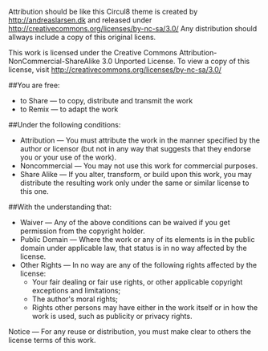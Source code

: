 Attribution should be like this
Circul8 theme is created by http://andreaslarsen.dk and released under http://creativecommons.org/licenses/by-nc-sa/3.0/
Any distribution should allways include a copy of this original licens.

This work is licensed under the Creative Commons Attribution-NonCommercial-ShareAlike 3.0 Unported License. To view a copy of this license, visit http://creativecommons.org/licenses/by-nc-sa/3.0/

##You are free:
* to Share — to copy, distribute and transmit the work
* to Remix — to adapt the work

##Under the following conditions:
* Attribution — You must attribute the work in the manner specified by the author or licensor (but not in any way that suggests that they endorse you or your use of the work).
* Noncommercial — You may not use this work for commercial purposes.
* Share Alike — If you alter, transform, or build upon this work, you may distribute the resulting work only under the same or similar license to this one.

##With the understanding that:
* Waiver — Any of the above conditions can be waived if you get permission from the copyright holder.
* Public Domain — Where the work or any of its elements is in the public domain under applicable law, that status is in no way affected by the license.
* Other Rights — In no way are any of the following rights affected by the license:
  * Your fair dealing or fair use rights, or other applicable copyright exceptions and limitations;
  * The author's moral rights;
  * Rights other persons may have either in the work itself or in how the work is used, such as publicity or privacy rights.

Notice — For any reuse or distribution, you must make clear to others the license terms of this work.
